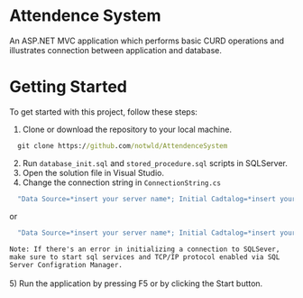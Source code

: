 # Attendence System
An ASP.NET MVC application which performs basic CURD operations and illustrates connection between application and database.

# Getting Started
To get started with this project, follow these steps:

1) Clone or download the repository to your local machine.<br>
```cmd
  git clone https://github.com/notwld/AttendenceSystem
```
2) Run `database_init.sql` and `stored_procedure.sql` scripts in SQLServer.
3) Open the solution file in Visual Studio.<br>
4) Change the connection string in `ConnectionString.cs`
```cmd
  "Data Source=*insert your server name*; Initial Cadtalog=*insert your database name*;Integrated Security = True;"
```
or
```cmd
  "Data Source=*insert your server name*; Initial Cadtalog=*insert your database name*;User=*insert your username*;Password=*insert your password*;"
```
`Note: If there's an error in initializing a connection to SQLSever, make sure to start sql services and TCP/IP protocol enabled via SQL Server Configration Manager.`<br><br>
5) Run the application by pressing F5 or by clicking the Start button.

